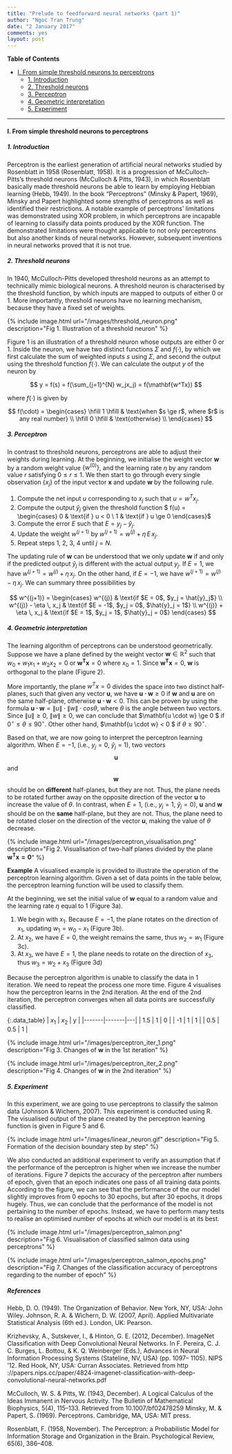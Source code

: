 ```yaml
---
title: "Prelude to feedforward neural networks (part 1)"
author: "Ngoc Tran Trung"
date: "2 January 2017"
comments: yes
layout: post
---
```


__Table of Contents__


* [I\. From simple threshold neurons to perceptrons](#i-from-simple-threshold-neurons-to-perceptrons)
  * [1\. Introduction](#1-introduction)
  * [2\. Threshold neurons](#2-threshold-neurons)
  * [3\. Perceptron](#3-perceptron)
  * [4\. Geometric interpretation](#4-geometric-interpretation)
  * [5\. Experiment](#5-experiment)

---

#### I. From simple threshold neurons to perceptrons

##### 1. Introduction
Perceptron is the earliest generation of artificial neural networks studied by Rosenblatt in 1958 (Rosenblatt, 1958). It is a progression of McCulloch-Pitts’s threshold neurons (McCulloch & Pitts, 1943), in which Rosenblatt basically made threshold neurons be able to learn by employing Hebbian learning (Hebb, 1949). In the book “Perceptrons” (Minsky & Papert, 1969), Minsky and Papert highlighted some strengths of perceptrons as well as identified their restrictions. A notable example of perceptrons’ limitations was demonstrated using XOR problem, in which perceptrons are incapable of learning to classify data points produced by the XOR function. The demonstrated limitations were thought applicable to not only perceptrons but also another kinds of neural networks. However, subsequent inventions in neural networks proved that it is not true.

##### 2. Threshold neurons
In 1940, McCulloch-Pitts developed threshold neurons as an attempt to technically mimic biological neurons. A threshold neuron is characterised by the threshold function, by which inputs are mapped to outputs of either 0 or 1. More importantly, threshold neurons have no learning mechanism, because they have a fixed set of weights.

{% include image.html url="/images/threshold_neuron.png" description="Fig 1. Illustration of a threshold neuron" %}

Figure 1 is an illustration of a threshold neuron whose outputs are either 0 or 1. Inside the neuron, we have two distinct functions $\Sigma$ and $f(\cdot)$, by which we first calculate the sum of weighted inputs $s$ using $\Sigma$, and second the output using the threshold function $f(\cdot)$. We can calculate the output $y$ of the neuron by

$$
y = f(s) = f(\sum_{j=1}^{N} w_jx_j) = f(\mathbf{w^Tx})
$$

where $f(\cdot)$ is given by

$$
 f(\cdot) =
  \begin{cases}
      \hfill 1    \hfill & \text{when $s \ge r$, where $r$ is any real number} \\
      \hfill 0 \hfill & \text{otherwise} \\
  \end{cases}
$$

##### 3. Perceptron

In contrast to threshold neurons, perceptrons are able to adjust their weights during learning. At the beginning, we initialise the weight vector $\mathbf{w}$ by a random weight value $\{w^{(0)}\}$, and the learning rate $\eta$ by any random value $r$ satisfying $0 \le r \le 1$. We then start to go through every single observation $\{x_j\}$ of the input vector $\mathbf{x}$ and update $\mathbf{w}$ by the following rule.


1. Compute the net input $u$ corresponding to $x_j$ such that $u = w^Tx_j$.
2. Compute the output $\hat{y}_j$ given the threshold function $ f(u) = \begin{cases} 0  & \text{if } u < 0 \\ 1  & \text{if } u \ge 0 \end{cases}$
3. Compute the error $E$ such that $E = y_j - \hat{y}_j$.
4. Update the weight $w^{(j+1)}$ by $w^{(j+1)} = w^{(j)} + \eta \, E \, x_j$.
5. Repeat steps 1, 2, 3, 4 until $j = N$.

The updating rule of $\mathbf{w}$ can be understood that we only update $\mathbf{w}$ if and only if the predicted output $\hat{y}_j$ is different with the actual output $y_j$. If $E = 1$, we have $w^{(j+1)} = w^{(j)} + \eta \, x_j$. On the other hand, if $E = -1$, we have $w^{(j+1)} = w^{(j)} - \eta \, x_j$. We can summary three possibilities by

$$
w^{(j+1)} =
	\begin{cases}
		w^{(j)}  & \text{if $E = 0$, $y_j = \hat{y}_j$} \\
		w^{(j)} - \eta \, x_j  & \text{if $E = -1$, $y_j = 0$, $\hat{y}_j = 1$} \\
		w^{(j)} + \eta \, x_j & \text{if $E = 1$, 	 $y_j = 1$, $\hat{y}_j = 0$}
	\end{cases}
$$

##### 4. Geometric interpretation
The learning algorithm of perceptrons can be understood geometrically. Suppose we have a plane defined by the weight vector $\mathbf{w} \in \mathbb{R}^2$ such that $w_0 + w_1 x_1 + w_2 x_2 = 0$ or $\mathbf{w^Tx} = 0$ where $x_0 = 1$. Since $\mathbf{w^Tx} = 0$, $\mathbf{w}$ is orthogonal to the plane (Figure 2).

More importantly, the plane $w^Tx = 0$ divides the space into two distinct half-planes, such that given any vector $\mathbf{u}$, we have $\mathbf{u \cdot w} \ge 0$ if $\mathbf{w}$ and $\mathbf{u}$ are on the same half-plane, otherwise $\mathbf{u \cdot w} < 0$. This can be proven by using the formula $\mathbf{u \cdot w} = \lVert u \rVert \cdot \lVert w \rVert \cdot cos \theta$, where $\theta$ is the angle between two vectors. Since $\lVert u \rVert \ge 0$, $\lVert w \rVert \ge 0$, we can conclude that $\mathbf{u \cdot w} \ge 0 $ if $0^{\circ} \le \theta \le 90^{\circ}$. Other other hand, $\mathbf{u \cdot w} < 0 $ if $\theta \ge 90^{\circ}$.

Based on that, we are now going to interpret the perceptron learning algorithm. When $E = -1$, (i.e., $y_j = 0$, $\hat{y}_j = 1$), two vectors $$\mathbf{u}$$ and $$\mathbf{w}$$ should be on __different__ half-planes, but they are not. Thus, the plane needs to be rotated further away on the opposite direction of the vector $\mathbf{u}$ to increase the value of $\theta$. In contrast, when $E = 1$, (i.e., $y_j = 1$, $\hat{y}_j = 0$), $\mathbf{u}$ and $\mathbf{w}$ should be on the __same__ half-plane, but they are not. Thus, the plane need to be rotated closer on the direction of the vector $\mathbf{u}$, making the value of $\theta$ decrease.

{% include image.html url="/images/perceptron_visualisation.png" description="Fig 2. Visualisation of two-half planes divided by the plane $\mathbf{w^Tx = 0}$" %}

__Example__ A visualised example is provided to illustrate the operation of the perceptron learning algorithm. Given a set of data points in the table below, the perceptron learning function will be used to classify them.

At the beginning, we set the initial value of $\mathbf{w}$ equal to a random value and the learning rate $\eta$ equal to 1 (Figure 3a).

1. We begin with $x_1$. Because $E = -1$, the plane rotates on the direction of $x_1$, updating $w_1 = w_0 - x_1$ (Figure 3b).
2. At $x_2$, we have $E = 0$, the weight remains the same, thus $w_2 = w_1$ (Figure 3c).
3. At $x_3$, we have $E = 1$, the plane needs to rotate on the direction of $x_3$, thus $w_3 = w_2 + x_3$ (Figure 3d)

Because the perceptron algorithm is unable to classify the data in 1 iteration. We need to repeat the process one more time. Figure 4 visualises how the perceptron learns in the 2nd iteration. At the end of the 2nd iteration, the perceptron converges when all data points are successfully classified.

{:.data_table}
| $x_1$ | $x_2$ | y |
|-------|-------|---|
| 1.5   | 1     | 0 |
| -1    | 1     | 1 |
| 0.5   | 0.5   | 1 |

{% include image.html url="/images/perceptron_iter_1.png" description="Fig 3. Changes of $\mathbf{w}$ in the 1st iteration" %}

{% include image.html url="/images/perceptron_iter_2.png" description="Fig 4. Changes of $\mathbf{w}$ in the 2nd iteration" %}

##### 5. Experiment
In this experiment, we are going to use perceptrons to classify the salmon data (Johnson & Wichern, 2007). This experiment is conducted using R. The visualised output of the plane created by the perceptron learning function is given in Figure 5 and 6.

{% include image.html url="/images/linear_neuron.gif" description="Fig 5. Formation of the decision boundary step by step" %}

We also conducted an additional experiment to verify an assumption that if the performance of the perceptron is higher when we increase the number of iterations. Figure 7 depicts the accuracy of the perceptron after numbers of epoch, given that an epoch indicates one pass of all training data points. According to the figure, we can see that the performance of the our model slightly improves from 0 epochs to 30 epochs, but after 30 epochs, it drops hugely. Thus, we can conclude that the performance of the model is not pertaining to the number of epochs. Instead, we have to perform many tests to realise an optimised number of epochs at which our model is at its best.

{% include image.html url="/images/perceptron_salmon.png" description="Fig 6. Visualisation of classified salmon data using perceptrons" %}

{% include image.html url="/images/perceptron_salmon_epochs.png" description="Fig 7. Changes of the classification accuracy of perceptrons regarding to the number of epoch" %}

##### References

Hebb, D. O. (1949). The Organization of Behavior. New York, NY, USA: John Wiley.
Johnson, R. A. & Wichern, D. W. (2007, April). Applied Multivariate Statistical Analysis (6th ed.). London, UK: Pearson.


Krizhevsky, A., Sutskever, I., & Hinton, G. E. (2012, December). ImageNet Classification with Deep Convolutional Neural Networks. In F. Pereira, C. J. C. Burges, L. Bottou, & K. Q. Weinberger (Eds.), Advances in Neural Information Processing Systems (Stateline, NV, USA) (pp. 1097– 1105). NIPS ’12. Red Hook, NY, USA: Curran Associates. Retrieved from http ://papers.nips.cc/paper/4824-imagenet-classification-with-deep-convolutional-neural-networks.pdf


McCulloch, W. S. & Pitts, W. (1943, December). A Logical Calculus of the Ideas Immanent in Nervous Activity. The Bulletin of Mathematical Biophysics, 5(4), 115–133. Retrieved from 10.1007/bf02478259
Minsky, M. & Papert, S. (1969). Perceptrons. Cambridge, MA, USA: MIT press.

Rosenblatt, F. (1958, November). The Perceptron: a Probabilistic Model for Information Storage and Organization in the Brain. Psychological Review, 65(6), 386–408.
